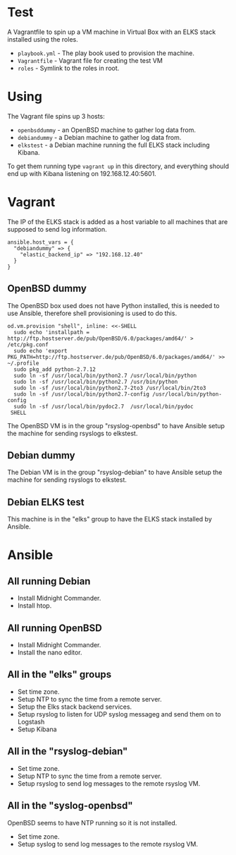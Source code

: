 # Test

A Vagrantfile to spin up a VM machine in Virtual Box with an ELKS stack
installed using the roles.

 * `playbook.yml` - The play book used to provision the machine.
 * `Vagrantfile` - Vagrant file for creating the test VM
 * `roles` - Symlink to the roles in root.

# Using

The Vagrant file spins up 3 hosts:

 * `openbsddummy` - an OpenBSD machine to gather log data from.
 * `debiandummy` - a Debian machine to gather log data from.
 * `elkstest` - a Debian machine running the full ELKS stack including Kibana.

To get them running type `vagrant up` in this directory, and everything should
end up with Kibana listening on 192.168.12.40:5601.

# Vagrant

The IP of the ELKS stack is added as a host variable to all machines that are
supposed to send log information.

    ansible.host_vars = {
      "debiandummy" => {
        "elastic_backend_ip" => "192.168.12.40"
      }
    }

## OpenBSD dummy

The OpenBSD box used does not have Python installed, this is needed to use
Ansible, therefore shell provisioning is used to do this.

    od.vm.provision "shell", inline: <<-SHELL
      sudo echo 'installpath = http://ftp.hostserver.de/pub/OpenBSD/6.0/packages/amd64/' > /etc/pkg.conf
      sudo echo 'export PKG_PATH=http://ftp.hostserver.de/pub/OpenBSD/6.0/packages/amd64/' >> ~/.profile
      sudo pkg_add python-2.7.12
      sudo ln -sf /usr/local/bin/python2.7 /usr/local/bin/python
      sudo ln -sf /usr/local/bin/python2.7 /usr/bin/python
      sudo ln -sf /usr/local/bin/python2.7-2to3 /usr/local/bin/2to3
      sudo ln -sf /usr/local/bin/python2.7-config /usr/local/bin/python-config
      sudo ln -sf /usr/local/bin/pydoc2.7  /usr/local/bin/pydoc
     SHELL

The OpenBSD VM is in the group "rsyslog-openbsd" to have Ansible setup the
machine for sending rsyslogs to elkstest.

## Debian dummy

The Debian VM is in the group "rsyslog-debian" to have Ansible setup the
machine for sending rsyslogs to elkstest.

## Debian ELKS test

This machine is in the "elks" group to have the ELKS stack installed by Ansible.

# Ansible


## All running Debian

 * Install Midnight Commander.
 * Install htop.

## All running OpenBSD

 * Install Midnight Commander.
 * Install the nano editor.

## All in the "elks" groups

  * Set time zone.
  * Setup NTP to sync the time from a remote server.
  * Setup the Elks stack backend services.
  * Setup rsyslog to listen for UDP syslog messageg and send them on to
    Logstash
  * Setup Kibana

## All in the "rsyslog-debian"

* Set time zone.
* Setup NTP to sync the time from a remote server.
* Setup rsyslog to send log messages to the remote rsyslog VM.

## All in the "syslog-openbsd"

OpenBSD seems to have NTP running so it is not installed.

 * Set time zone.
 * Setup syslog to send log messages to the remote rsyslog VM.
